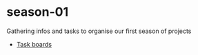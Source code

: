 # season-01

Gathering infos and tasks to organise our first season of projects

* [Task boards](https://github.com/DataForGood-Norway/season-01/projects)
